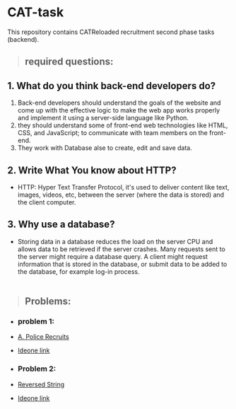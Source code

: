 # CAT-task
This repository contains CATReloaded recruitment second phase tasks (backend).

>## required questions:

## 1. What do you think back-end developers do?

1. Back-end developers should understand the goals of the website and come up with the effective logic to make the web app works properly and implement it using a server-side language like Python.<br/>
2. they should understand some of front-end web technologies like HTML, CSS, and JavaScript; to communicate with team members on the front-end.<br/>
2. They work with Database alse to create, edit and save data.<br/>

## 2. Write What You know about HTTP?

- HTTP: Hyper Text Transfer Protocol, it's used to deliver content like text, images, videos, etc, between the server (where the data is stored) and the client computer.

## 3. Why use a database?

- Storing data in a database reduces the load on the server CPU and allows data to be retrieved if the server crashes.
Many requests sent to the server might require a database query. A client might request information that is stored in the database, or submit data to be added to the database,
for example log-in process.
<br/><br/> 

>## Problems:

- ### problem 1:

- [A. Police Recruits](https://github.com/moaazelsayed1/CAT-task/blob/main/APoliceRecruits.cpp)</br>
- [Ideone link](https://ideone.com/noj0Wx)

- ### Problem 2:

- [Reversed String](https://github.com/moaazelsayed1/CAT-task/blob/main/reversedString.cpp)</br>
- [Ideone link](https://ideone.com/02hOKB)
